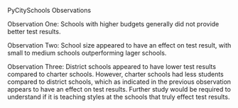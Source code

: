 PyCitySchools Observations

Observation One:
Schools with higher budgets generally did not provide better test results.


Observation Two:
School size appeared to have an effect on test result, with small to medium schools outperforming lager schools.

Observation Three:
District schools appeared to have lower test results compared to charter schools. However, charter schools had less students compared to district schools, which as indicated in the previous observation appears to have an effect on test results. Further study would be required to understand if it is teaching styles at the schools that truly effect test results.
